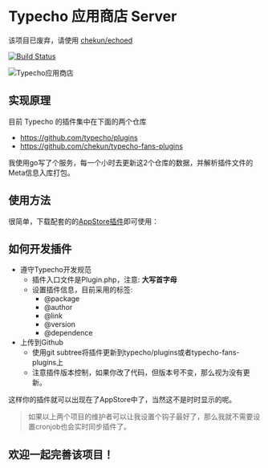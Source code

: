 Typecho 应用商店 Server
================

该项目已废弃，请使用 [chekun/echoed](https://github.com/chekun/echoed)

[![Build Status](https://travis-ci.org/typecho-app-store/typecho-app-store.svg?branch=master)](https://travis-ci.org/typecho-app-store/typecho-app-store)

![Typecho应用商店][1]

## 实现原理

目前 Typecho 的插件集中在下面的两个仓库

- https://github.com/typecho/plugins
- https://github.com/chekun/typecho-fans-plugins

我使用go写了个服务，每一个小时去更新这2个仓库的数据，并解析插件文件的Meta信息入库打包。

## 使用方法

很简单，下载配套的的[AppStore插件][2]即可使用：


## 如何开发插件

- 遵守Typecho开发规范
    - 插件入口文件是Plugin.php，注意: **大写首字母**
    - 设置插件信息，目前采用的标签:
        * @package 
        * @author
        * @link
        * @version
        * @dependence
- 上传到Github
    - 使用git subtree将插件更新到typecho/plugins或者typecho-fans-plugins上
    - 注意插件版本控制，如果你改了代码，但版本号不变，那么视为没有更新。

这样你的插件就可以出现在了AppStore中了，当然这不是时时显示的呢。

> 如果以上两个项目的维护者可以让我设置个钩子最好了，那么我就不需要设置cronjob也会实时同步插件了。

## 欢迎一起完善该项目！

  [1]: http://chekun-blog.qiniudn.com/typecho-app-store-splash.png
  [2]: https://github.com/typecho-app-store/AppStore
